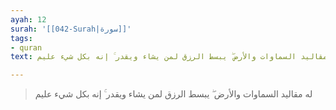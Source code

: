 ```yaml
---
ayah: 12
surah: '[[042-Surah|سورة]]'
tags:
- quran
text: له مقاليد السماوات والأرض ۖ يبسط الرزق لمن يشاء ويقدر ۚ إنه بكل شيء عليم

---
```

> له مقاليد السماوات والأرض ۖ يبسط الرزق لمن يشاء ويقدر ۚ إنه بكل شيء عليم
